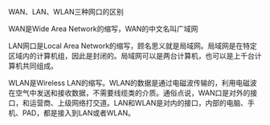 WAN、LAN、WLAN三种网口的区别


WAN是Wide Area Network的缩写，WAN的中文名叫广域网

LAN网口是Local Area Network的缩写，顾名思义就是局域网。局域网是在特定区域内的计算机组，因此是封闭的。局域网可以是两台计算机，也可以是上千台计算机共同组成。

WLAN是Wireless LAN的缩写。WLAN的数据是通过电磁波传输的，利用电磁波在空气中发送和接收数据，不需要线缆类的介质。通俗点说，WAN口是对外的接口，和运营商、上级网络打交道。LAN和WLAN是对内的接口，内部的电脑、手机、PAD，都是接入到LAN或者WLAN。
